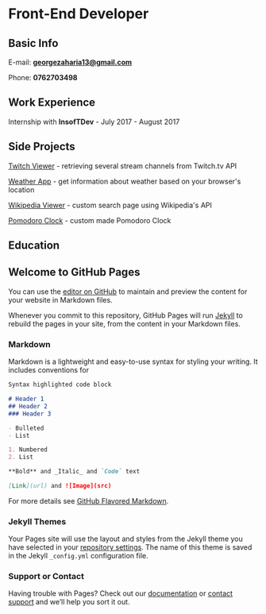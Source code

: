 # Front-End Developer


## Basic Info
E-mail: **georgezaharia13@gmail.com**

Phone: **0762703498**


## Work Experience
Internship with **InsofTDev** - July 2017 - August 2017


## Side Projects
[Twitch Viewer](https://github.com/Franel13/Twitch-Viewer-App) - retrieving several stream channels from Twitch.tv API

[Weather App](https://github.com/Franel13/Weather-App) - get information about weather based on your browser's location

[Wikipedia Viewer](https://github.com/Franel13/Wikipedia-Viewer) - custom search page using Wikipedia's API

[Pomodoro Clock](https://github.com/Franel13/Pomodoro-Clock) - custom made Pomodoro Clock

## Education


## Welcome to GitHub Pages

You can use the [editor on GitHub](https://github.com/Franel13/Franel13.github.io/edit/master/README.md) to maintain and preview the content for your website in Markdown files.

Whenever you commit to this repository, GitHub Pages will run [Jekyll](https://jekyllrb.com/) to rebuild the pages in your site, from the content in your Markdown files.

### Markdown

Markdown is a lightweight and easy-to-use syntax for styling your writing. It includes conventions for

```markdown
Syntax highlighted code block

# Header 1
## Header 2
### Header 3

- Bulleted
- List

1. Numbered
2. List

**Bold** and _Italic_ and `Code` text

[Link](url) and ![Image](src)
```

For more details see [GitHub Flavored Markdown](https://guides.github.com/features/mastering-markdown/).

### Jekyll Themes

Your Pages site will use the layout and styles from the Jekyll theme you have selected in your [repository settings](https://github.com/Franel13/Franel13.github.io/settings). The name of this theme is saved in the Jekyll `_config.yml` configuration file.

### Support or Contact

Having trouble with Pages? Check out our [documentation](https://help.github.com/categories/github-pages-basics/) or [contact support](https://github.com/contact) and we’ll help you sort it out.
